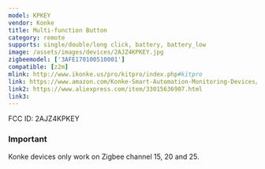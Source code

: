 ```yaml
---
model: KPKEY
vendor: Konke
title: Multi-function Button
category: remote
supports: single/double/long click, battery, battery_low
image: /assets/images/devices/2AJZ4KPKEY.jpg
zigbeemodel: ['3AFE170100510001']
compatible: [z2m]
mlink: http://www.ikonke.us/pro/kitpro/index.php#kitpro
link: https://www.amazon.com/Konke-Smart-Automation-Monitoring-Devices/dp/B07QSDK31S
link2: https://www.aliexpress.com/item/33015636907.html
link3: 
---
```

FCC ID: 2AJZ4KPKEY

### Important
Konke devices only work on Zigbee channel 15, 20 and 25. 